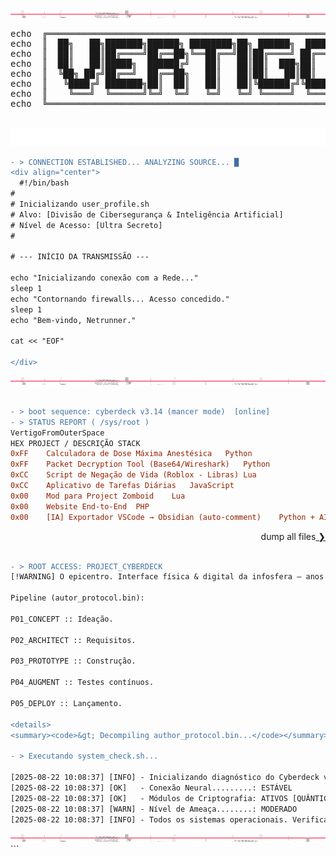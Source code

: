 <div align="center">
  <img src="https://raw.githubusercontent.com/VertigoFromOuterSpace/VertigoFromOuterSpace/main/.assets/glitch_divider.svg?v=7" alt="Glitch Divider"/>
</div>

<div align="center">
  <pre>
echo  ╔═══════════════════════════════════════════════════════════════╗
echo  ║  ██╗   ██╗███████╗██████╗ ████████╗██╗ ██████╗  ██████╗       ║
echo  ║  ██║   ██║██╔════╝██╔══██╗╚══██╔══╝██║██╔════╝ ██╔═══██╗      ║
echo  ║  ██║   ██║█████╗  ██████╔╝   ██║   ██║██║  ███╗██║   ██║      ║
echo  ║  ╚██╗ ██╔╝██╔══╝  ██╔══██╗   ██║   ██║██║   ██║██║   ██║      ║
echo  ║   ╚████╔╝ ███████╗██║  ██║   ██║   ██║╚██████╔╝╚██████╔╝      ║
echo  ║    ╚═══╝  ╚══════╝╚═╝  ╚═╝   ╚═╝   ╚═╝ ╚═════╝  ╚═════╝       ║
echo  ╚═══════════════════════════════════════════════════════════════╝
  </pre>
</div>
<div align="center">
  <img src="https://raw.githubusercontent.com/VertigoFromOuterSpace/VertigoFromOuterSpace/main/.assets/animated_header.svg?v=2" alt="Animated Header"/>
</div>


```diff
- > CONNECTION ESTABLISHED... ANALYZING SOURCE... █
<div align="center">
  #!/bin/bash
#
# Inicializando user_profile.sh
# Alvo: [Divisão de Cibersegurança & Inteligência Artificial]
# Nível de Acesso: [Ultra Secreto]
#

# --- INÍCIO DA TRANSMISSÃO ---

echo "Inicializando conexão com a Rede..."
sleep 1
echo "Contornando firewalls... Acesso concedido."
sleep 1
echo "Bem-vindo, Netrunner."

cat << "EOF"

</div>

```
<div align="center">
  <img src="https://raw.githubusercontent.com/VertigoFromOuterSpace/VertigoFromOuterSpace/main/.assets/glitch_divider.svg?v=7" alt="Glitch Divider"/>
</div>

```diff

- > boot sequence: cyberdeck v3.14 (mancer mode)  [online]
- > STATUS REPORT ( /sys/root )
VertigoFromOuterSpace
HEX	PROJECT / DESCRIÇÃO	STACK
0xFF	Calculadora de Dose Máxima Anestésica	Python
0xFF	Packet Decryption Tool (Base64/Wireshark)	Python
0xCC	Script de Negação de Vida (Roblox - Libras)	Lua
0xCC	Aplicativo de Tarefas Diárias	JavaScript
0x00	Mod para Project Zomboid	Lua
0x00	Website End-to-End	PHP
0x00	[IA] Exportador VSCode → Obsidian (auto-comment)	Python + AI
```
<div align="right">
  dump all files<a href="https://github.com/VertigoFromOuterSpace?tab=repositories">  ❯ </a>
</div>
<br>

``` diff
- > ROOT ACCESS: PROJECT_CYBERDECK
[!WARNING] O epicentro. Interface física & digital da infosfera — anos de pesquisa, código e cromo empacotados num único artefato.

Pipeline (autor_protocol.bin):

P01_CONCEPT :: Ideação.

P02_ARCHITECT :: Requisitos.

P03_PROTOTYPE :: Construção.

P04_AUGMENT :: Testes contínuos.

P05_DEPLOY :: Lançamento.

<details>
<summary><code>&gt; Decompiling author_protocol.bin...</code></summary>

- > Executando system_check.sh...

[2025-08-22 10:08:37] [INFO] - Inicializando diagnóstico do Cyberdeck v1.3...
[2025-08-22 10:08:37] [OK]   - Conexão Neural.........: ESTÁVEL
[2025-08-22 10:08:37] [OK]   - Módulos de Criptografia: ATIVOS [QUÂNTICA]
[2025-08-22 10:08:37] [WARN] - Nível de Ameaça........: MODERADO
[2025-08-22 10:08:37] [INFO] - Todos os sistemas operacionais. Verificação concluída.
```
<div align="center">
  <img src="https://raw.githubusercontent.com/VertigoFromOuterSpace/VertigoFromOuterSpace/main/.assets/glitch_divider.svg?v=7" alt="Glitch Divider"/>
</div>
```

